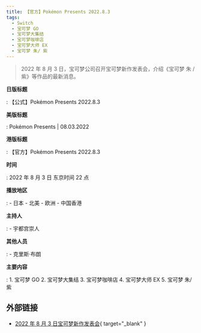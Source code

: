 ```yaml
---
title: 【官方】Pokémon Presents 2022.8.3
tags:
  - Switch
  - 宝可梦 GO
  - 宝可梦大集结
  - 宝可梦咖啡店
  - 宝可梦大师 EX
  - 宝可梦 朱/ 紫
---
```


> 2022 年 8 月 3 日，宝可梦公司召开宝可梦新作发表会，介绍《宝可梦 朱 / 紫》等作品的最新消息。

**日版标题**

:	【公式】Pokémon Presents 2022.8.3

**美版标题**

:	Pokémon Presents | 08.03.2022

**港版标题**

:	【官方】Pokémon Presents 2022.8.3

**时间**

:	2022 年 8 月 3 日 东京时间 22 点

**播放地区**

:	- 日本
	- 北美
	- 欧洲
	- 中国香港

**主持人**

:	- 宇都宫崇人

**其他人员**

:	- 克里斯·布朗

**主要内容**

:	1. 宝可梦 GO
	2. 宝可梦大集结
	3. 宝可梦咖啡店
	4. 宝可梦大师 EX
	5. 宝可梦 朱/ 紫

## 外部链接

- [2022 年 8 月 3 日宝可梦新作发表会](https://www.bilibili.com/video/BV1Xa411T7oh/){ target="_blank" }
